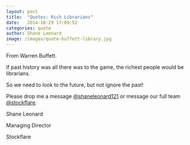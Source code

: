 ```yaml
---
layout: post
title:  "Quotes: Rich Librarians"
date:   2014-10-29 17:09:52
categories: quote
author: Shane Leonard
image: /images/quote-buffett-library.jpg
---
```


From Warren Buffett.

If past history was all there was to the game, the richest people would be librarians.

So we need to look to the future, but not ignore the past!

Please drop me a message [@shaneleonard121](https://twitter.com/shaneleonard121) or message our full team [@stockflare](https://twitter.com/stockflare).

Shane Leonard

Managing Director

Stockflare